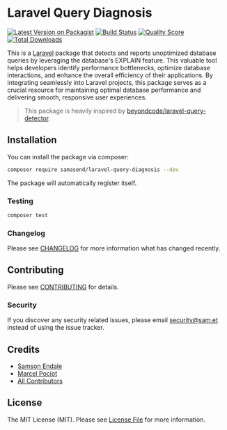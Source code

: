 # Laravel Query Diagnosis

[![Latest Version on Packagist](https://img.shields.io/packagist/v/samasend/laravel-query-diagnosis.svg?style=flat-square)](https://packagist.org/packages/samasend/laravel-query-diagnosis)
[![Build Status](https://github.com/SamAsEnd/laravel-query-diagnosis/actions/workflows/tests.yml/badge.svg)](https://github.com/SamAsEnd/laravel-query-diagnosis/actions/workflows/tests.yml)
[![Quality Score](https://img.shields.io/scrutinizer/g/samasend/laravel-query-diagnosis.svg?style=flat-square)](https://scrutinizer-ci.com/g/samasend/laravel-query-diagnosis)
[![Total Downloads](https://img.shields.io/packagist/dt/samasend/laravel-query-diagnosis.svg?style=flat-square)](https://packagist.org/packages/samasend/laravel-query-diagnosis)

This is a [Laravel](https://laravel.com) package that detects and reports unoptimized database queries by leveraging the
database's EXPLAIN feature. This valuable tool helps developers identify performance bottlenecks, optimize database
interactions, and enhance the overall efficiency of their applications. By integrating seamlessly into Laravel projects,
this package serves as a crucial resource for maintaining optimal database performance and delivering smooth, responsive
user experiences.

> This package is heavily inspired
> by [beyondcode/laravel-query-detector](https://github.com/beyondcode/laravel-query-detector).

## Installation

You can install the package via composer:

```bash
composer require samasend/laravel-query-diagnosis --dev
```

The package will automatically register itself.

### Testing

``` bash
composer test
```

### Changelog

Please see [CHANGELOG](CHANGELOG.md) for more information what has changed recently.

## Contributing

Please see [CONTRIBUTING](CONTRIBUTING.md) for details.

### Security

If you discover any security related issues, please email security@sam.et instead of using the issue tracker.

## Credits

- [Samson Endale](https://github.com/SamAsEnd)
- [Marcel Pociot](https://github.com/mpociot)
- [All Contributors](../../contributors)

## License

The MIT License (MIT). Please see [License File](LICENSE.md) for more information.
